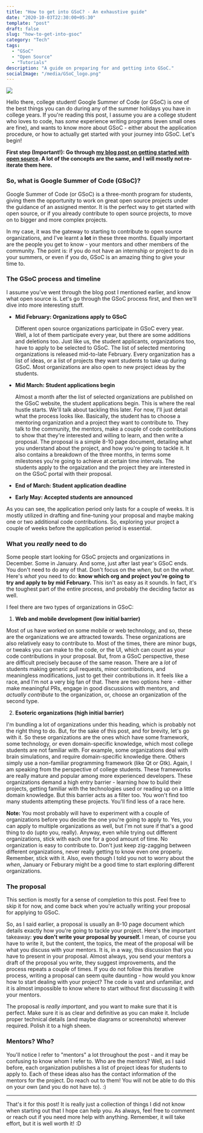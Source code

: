 ```yaml
---
title: "How to get into GSoC? - An exhaustive guide"
date: "2020-10-03T22:30:00+05:30"
template: "post"
draft: false
slug: "how-to-get-into-gsoc"
category: "Tech"
tags:
  - "GSoC"
  - "Open Source"
  - "Tutorials"
description: "A guide on preparing for and getting into GSoC."
socialImage: "/media/GSoC_logo.png"
---
```


![](/media/GSoC_logo.png)

Hello there, college student! Google Summer of Code (or GSoC) is one of the best things you can do during any of the summer holidays you have in college years. If you're reading this post, I assume you are a college student who loves to code, has _some_ experience writing programs (even small ones are fine), and wants to know more about GSoC - either about the application procedure, or how to actually get started with your journey into GSoC. Let's begin!

**First step (Important!): Go through [my blog post on getting started with open source](https://www.thejollyblog.tech/posts/getting-started-open-source). A lot of the concepts are the same, and I will mostly not re-iterate them here.**

### So, what is Google Summer of Code (GSoC)?

Google Summer of Code (or GSoC) is a three-month program for students, giving them the opportunity to work on great open source projects under the guidance of an assigned mentor. It is the perfect way to get started with open source, or if you already contribute to open source projects, to move on to bigger and more complex projects.

In my case, it was the gateway to starting to contribute to open source organizations, and I've learnt a **lot** in these three months. Equally important are the people you get to know - your mentors and other members of the community. The point is: if you do not have an internship or project to do in your summers, or even if you do, GSoC is an amazing thing to give your time to.

### The GSoC process and timeline

I assume you've went through the blog post I mentioned earlier, and know what open source is. Let's go through the GSoC process first, and then we'll dive into more interesting stuff.

- **Mid February: Organizations apply to GSoC**

  Different open source organizations participate in GSoC every year. Well, a lot of them participate every year, but there are some additions and deletions too. Just like us, the student applicants, organizations too, have to apply to be selected to GSoC. The list of selected mentoring organizations is released mid-to-late February. Every organization has a list of ideas, or a list of projects they want students to take up during GSoC. Most organizations are also open to new project ideas by the students.

- **Mid March: Student applications begin**

  Almost a month after the list of selected organizations are published on the GSoC website, the student applications begin. This is where the real hustle starts. We'll talk about tackling this later. For now, I'll just detail what the process looks like. Basically, the student has to choose a mentoring organization and a project they want to contribute to. They talk to the community, the mentors, make a couple of code contributions to show that they're interested and willing to learn, and then write a proposal. The proposal is a simple 8-10 page document, detailing what you understand about the project, and how you're going to tackle it. It also contains a breakdown of the three months, in terms some milestones you're going to achieve at certain time intervals. The students apply to the orgaization and the project they are interested in on the GSoC portal with their proposal.

- **End of March: Student application deadline**

- **Early May: Accepted students are announced**

As you can see, the application period only lasts for a couple of weeks. It is mostly utilized in drafting and fine-tuning your proposal and maybe making one or two additional code contributions. So, exploring your project a couple of weeks before the application period is essential.

### What you _really_ need to do

Some people start looking for GSoC projects and organizations in December. Some in January. And some, just after last year's GSoC ends. You don't need to do any of that. Don't focus on the _when_, but on the _what_. Here's _what_ you need to do: **know which org and project you're going to try and apply to by mid February.** This isn't as easy as it sounds. In fact, it's the toughest part of the entire process, and probably the deciding factor as well.

I feel there are two types of organizations in GSoC:

1. **Web and mobile development (low initial barrier)**

Most of us have worked on some mobile or web technology, and so, these are the organizations we are attracted towards. These organizations are also relatively easy to contribute to. Most of the times, there are minor bugs, or tweaks you can make to the code, or the UI, which can count as your code contributions in your proposal. But, from a GSoC perspective, these are difficult precisely because of the same reason. There are a _lot_ of students making generic pull requests, minor contributions, and meaningless modifications, just to get their contributions in. It feels like a race, and I'm not a very big fan of that. There are two options here - either make meaningful PRs, engage in good discussions with mentors, and _actually contribute_ to the organization, or, choose an organization of the second type.

2. **Esoteric organizations (high initial barrier)**

I'm bundling a lot of organizations under this heading, which is probably not the right thing to do. But, for the sake of this post, and for brevity, let's go with it. So these organizations are the ones which have some framework, some technology, or even domain-specific knowledge, which most college students are not familiar with. For example, some organizations deal with brain simulations, and require domain-specific knowledge there. Others simply use a non-familiar programming framework (like Qt or Gtk). Again, I am speaking from the perspective of college students. These frameworks are really mature and popular among more experienced developers. These organizations demand a high entry barrier - learning how to build their projects, getting familiar with the technologies used or reading up on a little domain knowledge. But this barrier acts as a filter too. You won't find too many students attempting these projects. You'll find less of a race here.

**Note:** You most probably will have to experiment with a couple of organizations before you decide the one you're going to apply to. Yes, you can apply to multiple organizations as well, but I'm not sure if that's a good thing to do (upto you, really). Anyway, even while trying out different organizations, stick with each one for a good amount of time. No organization is easy to contribute to. Don't just keep zig-zagging between different organizations, never really getting to know even one properly. Remember, stick with it. Also, even though I told you not to worry about the _when_, January or Feburary might be a good time to start exploring different organizations.

### The proposal

This section is mostly for a sense of completion to this post. Feel free to skip it for now, and come back when you're actually writing your proposal for applying to GSoC.

So, as I said earlier, a proposal is usually an 8-10 page document which details exactly how you're going to tackle your project. Here's the important takeaway: **you don't write your proposal by yourself.** I mean, of course you have to write it, but the content, the topics, the meat of the proposal will be what you discuss with your mentors. It is, in a way, this discussion that you have to present in your proposal. Almost always, you send your mentors a draft of the proposal you write, they suggest improvements, and the process repeats a couple of times. If you do not follow this iterative process, writing a proposal can seem quite daunting - how would you know how to start dealing with your project? The code is vast and unfamiliar, and it is almost impossible to know where to start without first discussing it with your mentors.

The proposal is _really important_, and you want to make sure that it is perfect. Make sure it is as clear and definitive as you can make it. Include proper technical details (and maybe diagrams or screenshots) wherever required. Polish it to a high sheen.

### Mentors? Who?

You'll notice I refer to "mentors" a lot throughout the post - and it may be confusing to know whom I refer to. Who are the mentors? Well, as I said before, each organization publishes a list of project ideas for students to apply to. Each of these ideas also has the contact information of the mentors for the project. Do reach out to them! You will not be able to do this on your own (and you do not have to). :)

---

That's it for this post! It is really just a collection of things I did not know when starting out that I hope can help you. As always, feel free to comment or reach out if you need more help with anything. Remember, it will take effort, but it is well worth it! :D
